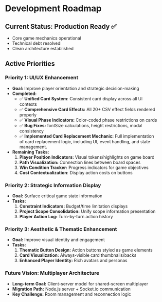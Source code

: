 # Development Roadmap

## Current Status: Production Ready ✅
- Core game mechanics operational
- Technical debt resolved
- Clean architecture established  

## Active Priorities

### **Priority 1: UI/UX Enhancement**
*   **Goal:** Improve player orientation and strategic decision-making
*   **Completed:**
    - ✅ **Unified Card System:** Consistent card display across all UI contexts
    - ✅ **Comprehensive Card Effects:** All 20+ CSV effect fields rendered properly
    - ✅ **Visual Phase Indicators:** Color-coded phase restrictions on cards
    - ✅ **Bug Fixes:** fontSize calculations, height restrictions, modal consistency
    - ✅ **Implemented Card Replacement Mechanic:** Full implementation of card replacement logic, including UI, event handling, and state management.
*   **Remaining Tasks:**
    1.  **Player Position Indicators:** Visual tokens/highlights on game board
    2.  **Path Visualization:** Connection lines between board spaces
    3.  **Win Condition Tracker:** Progress indicators for game objectives
    4.  **Cost Contextualization:** Display action costs on buttons

### **Priority 2: Strategic Information Display**  
*   **Goal:** Surface critical game state information
*   **Tasks:**
    1.  **Constraint Indicators:** Budget/time limitation displays
    2.  **Project Scope Consolidation:** Unify scope information presentation
    3.  **Player Action Log:** Turn-by-turn action history

### **Priority 3: Aesthetic & Thematic Enhancement**
*   **Goal:** Improve visual identity and engagement
*   **Tasks:**
    1.  **Thematic Button Design:** Action buttons styled as game elements
    2.  **Card Visualization:** Always-visible card thumbnails/backs
    3.  **Enhanced Player Identity:** Rich avatars and personas

### **Future Vision: Multiplayer Architecture**
*   **Long-term Goal:** Client-server model for shared-screen multiplayer
*   **Migration Path:** Node.js server + Socket.io communication
*   **Key Challenge:** Room management and reconnection logic
